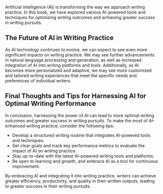 
Artificial intelligence (AI) is transforming the way we approach writing practice. In this book, we have explored various AI-powered tools and techniques for optimizing writing outcomes and achieving greater success in writing pursuits.

The Future of AI in Writing Practice
------------------------------------

As AI technology continues to evolve, we can expect to see even more significant impacts on writing practice. We may see further advancements in natural language processing and generation, as well as increased integration of AI into writing platforms and tools. Additionally, as AI becomes more personalized and adaptive, we may see more customized and tailored writing experiences that meet the specific needs and preferences of individual writers.

Final Thoughts and Tips for Harnessing AI for Optimal Writing Performance
-------------------------------------------------------------------------

In conclusion, harnessing the power of AI can lead to more optimal writing outcomes and greater success in writing pursuits. To make the most of AI-enhanced writing practice, consider the following tips:

* Develop a structured writing routine that integrates AI-powered tools and techniques.
* Set clear goals and track key performance metrics to evaluate the impact of AI on writing practice.
* Stay up-to-date with the latest AI-powered writing tools and platforms.
* Be open to learning and growth, and embrace AI as a tool for continuous improvement.

By embracing AI and integrating it into writing practice, writers can achieve greater efficiency, productivity, and quality in their written outputs, leading to greater success in their writing pursuits.